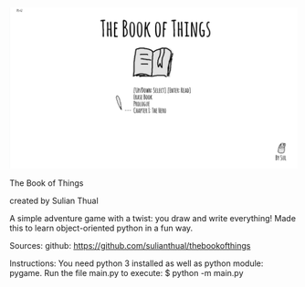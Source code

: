 
![alt text](https://github.com/sulianthual/thebookofthings/blob/master/screenshot.png?raw=true "Screenshot")

The Book of Things

created by Sulian Thual 

A simple adventure game with a twist: you draw and write everything! Made this to learn object-oriented python in a fun way. 


Sources:
github: https://github.com/sulianthual/thebookofthings

Instructions: 
You need python 3 installed as well as python module: pygame. 
Run the file main.py to execute: $ python -m main.py





